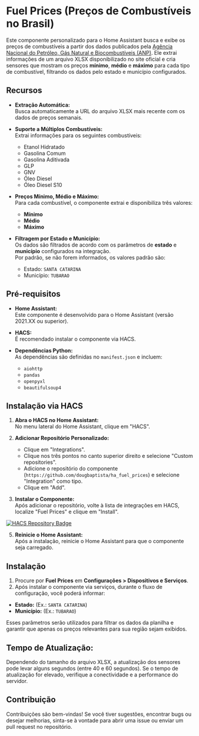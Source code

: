 # Fuel Prices (Preços de Combustíveis no Brasil)

Este componente personalizado para o Home Assistant busca e exibe os preços de combustíveis a partir dos dados publicados pela [Agência Nacional do Petróleo, Gás Natural e Biocombustíveis (ANP)](https://www.gov.br/anp/pt-br/assuntos/precos-e-defesa-da-concorrencia/precos/levantamento-de-precos-de-combustiveis-ultimas-semanas-pesquisadas). Ele extrai informações de um arquivo XLSX disponibilizado no site oficial e cria sensores que mostram os preços **mínimo**, **médio** e **máximo** para cada tipo de combustível, filtrando os dados pelo estado e município configurados.

## Recursos

- **Extração Automática:**  
  Busca automaticamente a URL do arquivo XLSX mais recente com os dados de preços semanais.

- **Suporte a Múltiplos Combustíveis:**  
  Extrai informações para os seguintes combustíveis:
  - Etanol Hidratado
  - Gasolina Comum
  - Gasolina Aditivada
  - GLP
  - GNV
  - Óleo Diesel
  - Óleo Diesel S10

- **Preços Mínimo, Médio e Máximo:**  
  Para cada combustível, o componente extrai e disponibiliza três valores:
  - **Mínimo**
  - **Médio**
  - **Máximo**

- **Filtragem por Estado e Município:**  
  Os dados são filtrados de acordo com os parâmetros de **estado** e **município** configurados na integração.  
  Por padrão, se não forem informados, os valores padrão são:
  - Estado: `SANTA CATARINA`
  - Município: `TUBARAO`

## Pré-requisitos

- **Home Assistant:**  
  Este componente é desenvolvido para o Home Assistant (versão 2021.XX ou superior).

- **HACS:**  
  É recomendado instalar o componente via HACS.

- **Dependências Python:**  
  As dependências são definidas no `manifest.json` e incluem:
  - `aiohttp`
  - `pandas`
  - `openpyxl`
  - `beautifulsoup4`

## Instalação via HACS

1. **Abra o HACS no Home Assistant:**  
   No menu lateral do Home Assistant, clique em "HACS".

2. **Adicionar Repositório Personalizado:**  
   - Clique em "Integrations".
   - Clique nos três pontos no canto superior direito e selecione "Custom repositories".
   - Adicione o repositório do componente (`https://github.com/dougbaptista/ha_fuel_prices`) e selecione "Integration" como tipo.
   - Clique em "Add".

3. **Instalar o Componente:**  
   Após adicionar o repositório, volte à lista de integrações em HACS, localize "Fuel Prices" e clique em "Install".

[![HACS Repository Badge](https://camo.githubusercontent.com/8cec5af6ba93659beb5352741334ef3bbee70c4cb725f20832a1b897dfb8fc5f/68747470733a2f2f6d792e686f6d652d617373697374616e742e696f2f6261646765732f686163735f7265706f7369746f72792e737667)](https://my.home-assistant.io/redirect/hacs_repository/?owner=dougbaptista&repository=ha_fuel_prices&category=Integration)   

5. **Reinicie o Home Assistant:**  
   Após a instalação, reinicie o Home Assistant para que o componente seja carregado.

## Instalação

1. Procure por **Fuel Prices** em **Configurações > Dispositivos e Serviços**.
2. Após instalar o componente via serviços, durante o fluxo de configuração, você poderá informar:

- **Estado:** (Ex.: `SANTA CATARINA`)
- **Município:** (Ex.: `TUBARAO`)

Esses parâmetros serão utilizados para filtrar os dados da planilha e garantir que apenas os preços relevantes para sua região sejam exibidos.

## Tempo de Atualização:
Dependendo do tamanho do arquivo XLSX, a atualização dos sensores pode levar alguns segundos (entre 40 e 60 segundos). Se o tempo de atualização for elevado, verifique a conectividade e a performance do servidor.

## Contribuição
Contribuições são bem-vindas! Se você tiver sugestões, encontrar bugs ou desejar melhorias, sinta-se à vontade para abrir uma issue ou enviar um pull request no repositório.

